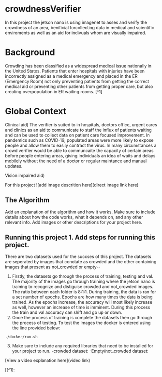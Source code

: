 # crowdnessVerifier

 In this project the jetson nano is using imagenet to asses and verify the crowdness of an area, benificial forcollecting data in medical and scientific enviroments as well as an aid for indivuals whom are visually impaired. 

 # Background

 Crowding has been classified as a widespread medical issue nationally in the United States. Patients that enter hospitals with injuries have been incorrectly assigned as a medical emergency and placed in the ER (Emergency Room) not only preventing patients from getting the correct medical aid or preventing other patients from getting proper care, but also creating overpopulation in ER waiting rooms. [^1]

 # Global Context  
 
 Clinical aid) The verifier is suited to in hospitals, doctors office, urgent cares and clinics as an aid to communicate to staff the influx of patients waiting     and can be used to collect data on patient care focused improvement. In pandemics such as COVID-19, populated areas were more likely to expose people and allow     them to easily contract the virus. In many circumstances a crowd verifier would be able to communcaite the capacity of certain areas before people entering areas,  giving individuals an idea of waits and delays mobilely without the need of a doctor or regular maintance and manual updates. 
  
 Vision impaired aid) 
 
For this project 
![add image descrition here](direct image link here)

## The Algorithm

Add an explanation of the algorithm and how it works. Make sure to include details about how the code works, what it depends on, and any other relevant info. Add images or other descriptions for your project here. 

## Running this project 1. Add steps for running this project.

There are two datasets used for the succses of this project. The datasets are seperated by images that conotate as crowded and the other containing images that present as not_crowded or empty--

1) Firstly, the datasets go through the process of training, testing and val. The majority of the images go through training where the jetson nano is training to recognize and distiguise crowded and not_crowded images. The ratio between each folder is 8:1:1. During training, the data is ran for a set number of epochs. Epochs are how many times the data is being trained. As the epochs increase, the accuracy will most likely increase as well, however an increase of time is imminent. During this process the train and val accuracy can shift and go up or down. 
2) Once the process of training is complete the datasets then go through the process of testing. To test the images the docker is entered using the line provided below:

`./docker/run.sh`


    
3. Make sure to include any required libraries that need to be installed for your project to run.
   -crowded dataset:
   -Empty/not_crowded dataset: 

[View a video explanation here](video link)


[[^1]:
